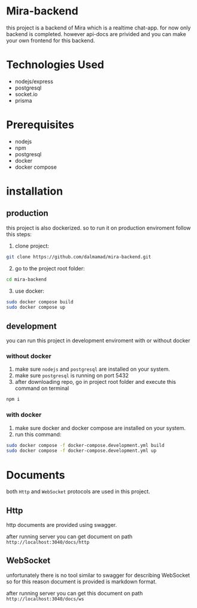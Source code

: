 # Mira-backend

this project is a backend of Mira which is a realtime chat-app.
for now only backend is completed. however api-docs are privided and you can make your own frontend for this backend.

# Technologies Used

- nodejs/express
- postgresql
- socket.io
- prisma

# Prerequisites

- nodejs
- npm
- postgresql
- docker
- docker compose

# installation

## production

this project is also dockerized. so to run it on production enviroment follow this steps:

1. clone project:

```bash
git clone https://github.com/dalmamad/mira-backend.git
```

2. go to the project root folder:

```bash
cd mira-backend
```

3. use docker:

```bash
sudo docker compose build
sudo docker compose up
```

## development

you can run this project in development enviroment with or without docker

### without docker

1. make sure `nodejs` and `postgresql` are installed on your system.
2. make sure `postgresql` is running on port 5432
3. after downloading repo, go in project root folder and execute this command on terminal

```bash
npm i
```

### with docker

1. make sure docker and docker compose are installed on your system.
2. run this command:

```bash
sudo docker compose -f docker-compose.development.yml build
sudo docker compose -f docker-compose.development.yml up
```

# Documents

both `Http` and `WebSocket` protocols are used in this project.

## Http

http documents are provided using swagger.

after running server you can get document on path `http://localhost:3040/docs/http`

## WebSocket

unfortunately there is no tool similar to swagger for describing WebSocket so for this reason document is provided is markdown format.

after running server you can get this document on path `http://localhost:3040/docs/ws`
